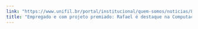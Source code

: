 ```yaml
---
link: "https://www.unifil.br/portal/institucional/quem-somos/noticias/80-gerais/179-empregado-e-com-projeto-premiado-rafael-e-destaque-na-computacao" 
title: "Empregado e com projeto premiado: Rafael é destaque na Computação"
---
```

            
